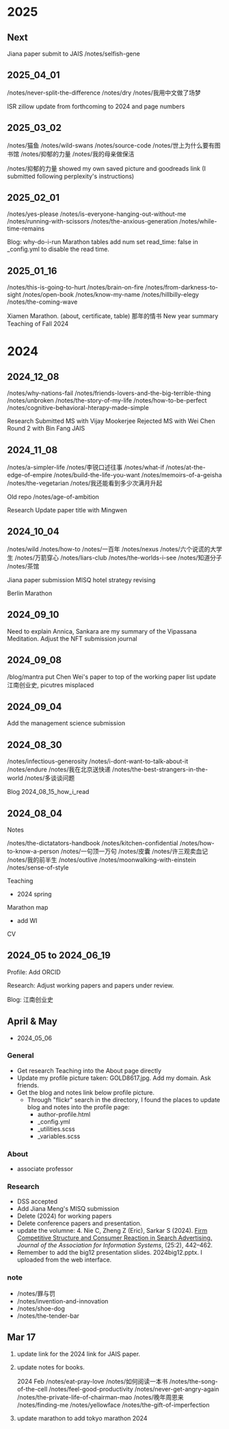 # 2025


## Next

Jiana paper submit to JAIS
/notes/selfish-gene

## 2025_04_01

/notes/never-split-the-difference
/notes/dry
/notes/我用中文做了场梦

ISR zillow update from forthcoming to 2024 and page numbers

## 2025_03_02

/notes/猫鱼
/notes/wild-swans
/notes/source-code
/notes/世上为什么要有图书馆
/notes/抑郁的力量
/notes/我的母亲做保洁


/notes/抑郁的力量 showed my own saved picture and goodreads link (I submitted following perplexity's instructions)


## 2025_02_01

/notes/yes-please
/notes/is-everyone-hanging-out-without-me
/notes/running-with-scissors
/notes/the-anxious-generation
/notes/while-time-remains

Blog: why-do-i-run
Marathon tables add num
set read_time: false in _config.yml to disable the read time. 



## 2025_01_16

/notes/this-is-going-to-hurt
/notes/brain-on-fire
/notes/from-darkness-to-sight
/notes/open-book
/notes/know-my-name
/notes/hillbilly-elegy
/notes/the-coming-wave

Xiamen Marathon. (about, certificate, table)
那年的情书
New year summary
Teaching of Fall 2024

# 2024

## 2024_12_08
/notes/why-nations-fail
/notes/friends-lovers-and-the-big-terrible-thing
/notes/unbroken
/notes/the-story-of-my-life
/notes/how-to-be-perfect
/notes/cognitive-behavioral-hterapy-made-simple

Research
Submitted MS with Vijay Mookerjee
Rejected MS with Wei Chen
Round 2 with Bin Fang JAIS

## 2024_11_08
/notes/a-simpler-life
/notes/李锐口述往事
/notes/what-if
/notes/at-the-edge-of-empire
/notes/build-the-life-you-want
/notes/memoirs-of-a-geisha
/notes/the-vegetarian
/notes/我还能看到多少次满月升起

Old repo
/notes/age-of-ambition

Research 
Update paper title with Mingwen

## 2024_10_04
/notes/wild
/notes/how-to
/notes/一百年
/notes/nexus
/notes/六个说谎的大学生
/notes/万箭穿心
/notes/liars-club
/notes/the-worlds-i-see
/notes/知道分子
/notes/茶馆

Jiana paper submission
MISQ hotel strategy revising

Berlin Marathon

## 2024_09_10
Need to explain Annica, Sankara are my summary of the Vipassana Meditation. 
Adjust the NFT submission journal

## 2024_09_08
/blog/mantra
put Chen Wei's paper to top of the working paper list
update 江南创业史, picutres misplaced 

## 2024_09_04
Add the management science submission

## 2024_08_30

/notes/infectious-generosity
/notes/i-dont-want-to-talk-about-it
/notes/endure
/notes/我在北京送快递
/notes/the-best-strangers-in-the-world
/notes/多谈谈问题

Blog
2024_08_15_how_i_read

## 2024_08_04

Notes

/notes/the-dictatators-handbook
/notes/kitchen-confidential
/notes/how-to-know-a-person
/notes/一句顶一万句
/notes/皮囊
/notes/许三观卖血记
/notes/我的前半生
/notes/outlive
/notes/moonwalking-with-einstein
/notes/sense-of-style

Teaching

- 2024 spring

Marathon map 

- add WI

CV

## 2024_05 to 2024_06_19

Profile:
Add ORCID

Research:
Adjust working papers and papers under review. 

Blog:
江南创业史


## April & May

- 2024_05_06

### General

- Get research Teaching into the About page directly
- Update my profile picture taken: GOLD8617.jpg. Add my domain. Ask friends. 
- Get the blog and notes link below profile picture. 
    - Through "flickr" search in the directory, I found the places to update blog and notes into the profile page: 
        - author-profile.html
        - _config.yml
        - _utilities.scss
        - _variables.scss

### About

- associate professor

### Research

- DSS accepted
- Add Jiana Meng's MISQ submission
- Delete (2024) for working papers
- Delete conference papers and presentation. 
- update the volumne: 4\. Nie C, Zheng Z (Eric), Sarkar S (2024). [Firm Competitive Structure and Consumer Reaction in Search Advertising.](https://doi.org/10.17705/1jais.00835) _Journal of the Association for Information Systems_, (25:2), 442–462.
- Remember to add the big12 presentation slides. 2024big12.pptx. I uploaded from the web interface. 

### note

- /notes/罪与罚
- /notes/invention-and-innovation
- /notes/shoe-dog
- /notes/the-tender-bar


## Mar 17


1. update link for the 2024 link for JAIS paper. 
2. update notes for books. 

    2024 Feb
    /notes/eat-pray-love
    /notes/如何阅读一本书
    /notes/the-song-of-the-cell
    /notes/feel-good-productivity
    /notes/never-get-angry-again
    /notes/the-private-life-of-chairman-mao
    /notes/晚年周恩来
    /notes/finding-me
    /notes/yellowface
    /notes/the-gift-of-imperfection
3. update marathon to add tokyo marathon 2024